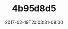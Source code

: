 ---
title: 4b95d8d5
date: 2017-02-19T20:03:31-08:00
draft: false
location: Alberta, BC
img_url: https://d17enza3bfujl8.cloudfront.net/4b95d8d5.jpg
original_fn: ""
tags:
- Alberta, BC
- on the road

---